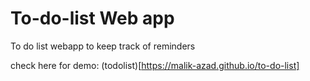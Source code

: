 # To-do-list Web app
To do list webapp to keep track of reminders

check here for demo: (todolist)[https://malik-azad.github.io/to-do-list]
